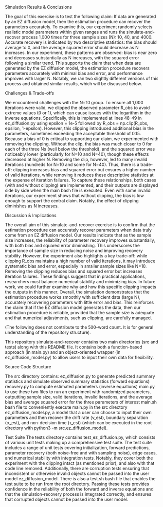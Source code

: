 Simulation Results & Conclusions

 The goal of this exercise is to test the following claim: If data are generated by an EZ diffusion model, then the estimation procedure can recover the parameters accurately. To examine this, our experiment randomly selects realistic model parameters within given ranges and runs the simulate-and-recover process 1,000 times for three sample sizes (N): 10, 40, and 4000. Accurate recovery is indicated by two descriptive statistics: the bias should average to 0, and the average squared error should decrease as N increases. In our experiment, these patterns are observed: bias is near zero and decreases substantially as N increases, with the squared error following a similar trend. This supports the claim that when data are generated by the EZ diffusion model, the estimation procedure recovers parameters accurately with minimal bias and error, and performance improves with larger N. Notably, we ran two slightly different versions of this process and obtained similar results, which will be discussed below.

Challenges & Trade-offs

 We encountered challenges with the N=10 group. To ensure all 1,000 iterations were valid, we clipped the observed parameter R_obs to avoid extreme values (0 or 1), which can cause issues with the logarithm in the inverse equations. Specifically, this is implemented at lines 48-49 in ez_diffusion.py using epsilon = 1e-5 followed by R_obs = np.clip(R_obs, epsilon, 1-epsilon). However, this clipping introduced additional bias in the parameters, sometimes exceeding the acceptable threshold of 0.15. Because a bias of 0 is critical to supporting our claim, we experimented with removing the clipping. Without the clip, the bias was much closer to 0 for each of the three Ns (well below the threshold), and the squared error was noticeably lower (particularly for N=10 and N=40), though these effects decreased at higher N. Removing the clip, however, led to many invalid iterations (hundreds for N=10 and some for N=40). Thus, there is a trade-off: clipping increases bias and squared error but ensures a higher number of valid iterations, while removing it reduces these descriptive statistics at the expense of iteration failures. To capture these relationships, both cases (with and without clipping) are implemented, and their outputs are displayed side by side when the main bash file is executed. Even with some invalid iterations, our experiment shows that without clipping, the bias is low enough to support the central claim. Notably, the effect of clipping diminishes as N increases.

Discussion & Implications

 The overall aim of this simulate-and-recover exercise is to confirm that the estimation procedure can accurately recover parameters when data truly come from an EZ diffusion model. Our results indicate that as the sample size increases, the reliability of parameter recovery improves substantially, with both bias and squared error diminishing. This underscores the importance of sample size in reducing noise and improving recovery stability. However, the experiment also highlights a key trade-off: while clipping R_obs maintains a high number of valid iterations, it may introduce systematic bias and error, especially in smaller sample sizes like N=10. Removing the clipping reduces bias and squared error but increases iteration failures. These findings suggest that in practical applications, researchers must balance numerical stability and minimizing bias. In future work, we could further examine why and how this specific clipping impacts the outputs in this manner. Overall, the simulation demonstrates that the estimation procedure works smoothly with sufficient data (large N), accurately recovering parameters with little error and bias. This reinforces the claim that if the EZ diffusion model generates the data, then our estimation procedure is reliable, provided that the sample size is adequate and that numerical adjustments, such as clipping, are carefully managed.


(The following does not contribute to the 500-word count. It is for general understanding of the repository structure).

This repository simulate-and-recover contains two main directories (src and tests) along with this README file. It contains both a function-based approach (in main.py) and an object-oriented wrapper (in ez_diffusion_model.py) to allow users to input their own data for flexibility.

Source Code Structure

 The src directory contains:
 ez_diffusion.py to generate predicted summary statistics and simulate observed summary statistics (forward equations)
 recovery.py to compute estimated parameters (inverse equations)
 main.py to use these two files to run an experiment with randomized parameters, outputting sample size, valid iterations, invalid iterations, and the average bias and average squared error for the three parameters of interest
 main.sh bash file to conveniently execute main.py in the src directory
 ez_diffusion_model.py, a model that a user can choose to input their own parameters and then recover the drift rate  (ν_est), boundary separation (α_est), and non-decision time (τ_est) (which can be executed in the root directory with python3 -m src.ez_diffusion_model).

Test Suite
 The tests directory contains test_ez_diffusion.py, which consists of various unit tests making up a comprehensive test suite. The test suite includes a range of unit tests covering initialization, forward predictions, parameter recovery (both noise-free and with sampling noise), edge cases, and numerical stability with integration tests. Notably, they cover both the experiment with the clipping intact (as mentioned prior), and also with that code line removed. Additionally, there are corruption tests ensuring that inconsistent or otherwise invalid objects cannot be passed into the user model ez_diffusion_model. There is also a test.sh bash file that enables the test suite to be run from the root directory. Passing these tests provides confidence in the reliability of both the forward and inverse equations and that the simulation-recovery process is integrated correctly, and ensures that corrupted objects cannot be passed into the user model.